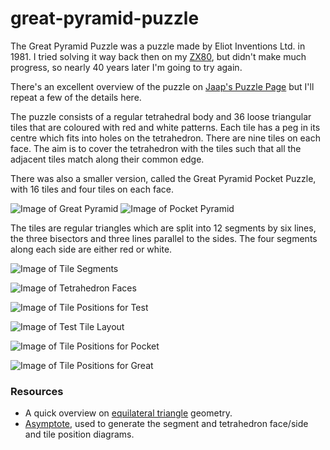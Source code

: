# great-pyramid-puzzle
The Great Pyramid Puzzle was a puzzle made by Eliot Inventions Ltd. in 1981. I tried solving it way back then on my 
[ZX80](https://en.wikipedia.org/wiki/ZX80), but didn't make much progress, so nearly 40 years later I'm going to try again.

There's an excellent overview of the puzzle on [Jaap's Puzzle Page](https://www.jaapsch.net/puzzles/pyramid.htm) but I'll repeat a
few of the details here.

The puzzle consists of a regular tetrahedral body and 36 loose triangular tiles that are coloured with red and white patterns. 
Each tile has a peg in its centre which fits into holes on the tetrahedron. There are nine tiles on each face. The aim is to cover
the tetrahedron with the tiles such that all the adjacent tiles match along their common edge.

There was also a smaller version, called the Great Pyramid Pocket Puzzle, with 16 tiles and four tiles on each face.

![Image of Great Pyramid](https://raw.githubusercontent.com/RatJuggler/great-pyramid-puzzle/master/images/great-pyramid.jpg)
![Image of Pocket Pyramid](https://raw.githubusercontent.com/RatJuggler/great-pyramid-puzzle/master/images/pocket-pyramid.jpg)

The tiles are regular triangles which are split into 12 segments by six lines, the three bisectors and three lines parallel to the
sides. The four segments along each side are either red or white.

![Image of Tile Segments](https://raw.githubusercontent.com/RatJuggler/great-pyramid-puzzle/master/images/tile-segments.svg)

![Image of Tetrahedron Faces](https://raw.githubusercontent.com/RatJuggler/great-pyramid-puzzle/master/images/tetrahedron-faces.svg)

![Image of Tile Positions for Test](https://raw.githubusercontent.com/RatJuggler/great-pyramid-puzzle/master/images/tile-positions-test.svg)

![Image of Test Tile Layout](https://raw.githubusercontent.com/RatJuggler/great-pyramid-puzzle/master/images/tile-test-layout.svg)

![Image of Tile Positions for Pocket](https://raw.githubusercontent.com/RatJuggler/great-pyramid-puzzle/master/images/tile-positions-pocket.svg)

![Image of Tile Positions for Great](https://raw.githubusercontent.com/RatJuggler/great-pyramid-puzzle/master/images/tile-positions-great.svg)

### Resources
- A quick overview on [equilateral triangle](https://en.wikipedia.org/wiki/Equilateral_triangle) geometry.
- [Asymptote](https://asymptote.sourceforge.io/), used to generate the segment and tetrahedron face/side and tile position diagrams.
